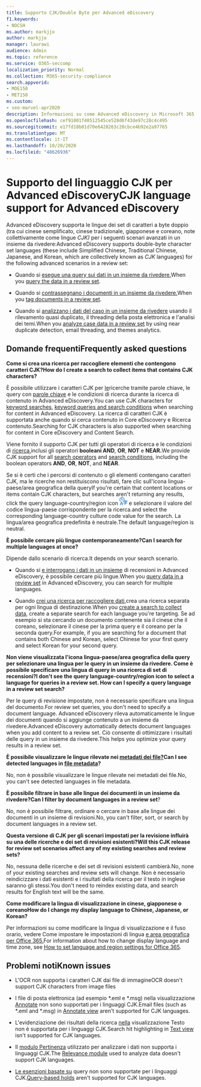 ```yaml
---
title: Supporto CJK/Double Byte per Advanced eDiscovery
f1.keywords:
- NOCSH
ms.author: markjjo
author: markjjo
manager: laurawi
audience: Admin
ms.topic: reference
ms.service: O365-seccomp
localization_priority: Normal
ms.collection: M365-security-compliance
search.appverid:
- MOE150
- MET150
ms.custom:
- seo-marvel-apr2020
description: Informazioni su come Advanced eDiscovery in Microsoft 365 supporta le lingue cinese, giapponese e coreano (CJK), che utilizzano un set di caratteri a byte doppio.
ms.openlocfilehash: cef91001f48512545ce528d6f43de97c28c4c495
ms.sourcegitcommit: e17fd18b01d70e6428263c20cbce4b92e2a97765
ms.translationtype: MT
ms.contentlocale: it-IT
ms.lasthandoff: 10/20/2020
ms.locfileid: "48626936"
---
```

# <a name="cjk-language-support-for-advanced-ediscovery"></a><span data-ttu-id="bf7af-103">Supporto del linguaggio CJK per Advanced eDiscovery</span><span class="sxs-lookup"><span data-stu-id="bf7af-103">CJK language support for Advanced eDiscovery</span></span>

<span data-ttu-id="bf7af-104">Advanced eDiscovery supporta le lingue dei set di caratteri a byte doppio (tra cui cinese semplificato, cinese tradizionale, giapponese e coreano, note collettivamente come lingue *CJK)* per i seguenti scenari avanzati in un insieme da rivedere:</span><span class="sxs-lookup"><span data-stu-id="bf7af-104">Advanced eDiscovery supports double-byte character set languages (these include Simplified Chinese, Traditional Chinese, Japanese, and Korean, which are collectively known as *CJK* languages) for the following advanced scenarios in a review set:</span></span>

- <span data-ttu-id="bf7af-105">Quando si [esegue una query sui dati in un insieme da rivedere.](review-set-search.md)</span><span class="sxs-lookup"><span data-stu-id="bf7af-105">When you [query the data in a review set](review-set-search.md).</span></span>

- <span data-ttu-id="bf7af-106">Quando si [contrassegnano i documenti in un insieme da rivedere.](tagging-documents.md)</span><span class="sxs-lookup"><span data-stu-id="bf7af-106">When you [tag documents in a review set](tagging-documents.md).</span></span>

- <span data-ttu-id="bf7af-107">Quando si [analizzano i dati del caso in un insieme da rivedere](analyzing-data-in-review-set.md) usando il rilevamento quasi duplicato, il threading della posta elettronica e l'analisi dei temi.</span><span class="sxs-lookup"><span data-stu-id="bf7af-107">When you [analyze case data in a review set](analyzing-data-in-review-set.md) by using near duplicate detection, email threading, and themes analytics.</span></span>

## <a name="frequently-asked-questions"></a><span data-ttu-id="bf7af-108">Domande frequenti</span><span class="sxs-lookup"><span data-stu-id="bf7af-108">Frequently asked questions</span></span>

<span data-ttu-id="bf7af-109">**Come si crea una ricerca per raccogliere elementi che contengono caratteri CJK?**</span><span class="sxs-lookup"><span data-stu-id="bf7af-109">**How do I create a search to collect items that contains CJK characters?**</span></span>

<span data-ttu-id="bf7af-110">È possibile utilizzare i caratteri CJK per [le](building-search-queries.md#keyword-searches)ricerche tramite parole chiave, le query con [parole chiave](keyword-queries-and-search-conditions.md) e le condizioni di ricerca durante la ricerca di contenuto in Advanced eDiscovery.</span><span class="sxs-lookup"><span data-stu-id="bf7af-110">You can use CJK characters for [keyword searches](building-search-queries.md#keyword-searches), [keyword queries and search conditions](keyword-queries-and-search-conditions.md) when searching for content in Advanced eDiscovery.</span></span> <span data-ttu-id="bf7af-111">La ricerca di caratteri CJK è supportata anche quando si cerca contenuto in Core eDiscovery e Ricerca contenuto.</span><span class="sxs-lookup"><span data-stu-id="bf7af-111">Searching for CJK characters is also supported when searching for content in Core eDiscovery and Content Search.</span></span>

<span data-ttu-id="bf7af-112">Viene fornito il supporto [](keyword-queries-and-search-conditions.md#search-operators) CJK per tutti gli operatori di ricerca e le condizioni di [ricerca,](keyword-queries-and-search-conditions.md#search-conditions)inclusi gli operatori **booleani AND**, **OR**, **NOT** e **NEAR.**</span><span class="sxs-lookup"><span data-stu-id="bf7af-112">We provide CJK support for all [search operators](keyword-queries-and-search-conditions.md#search-operators) and [search conditions](keyword-queries-and-search-conditions.md#search-conditions), including the boolean operators **AND**, **OR**, **NOT**, and **NEAR**.</span></span>

<span data-ttu-id="bf7af-113">Se si è certi che i percorsi di contenuto o gli elementi contengano caratteri CJK, ma le ricerche non restituiscono risultati, fare clic sull'icona lingua-paese/area geografica della query</span><span class="sxs-lookup"><span data-stu-id="bf7af-113">If you're certain that content locations or items contain CJK characters, but searches aren't returning any results, click the query language-country/region icon</span></span> ![Icona lingua-paese/area geografica della query in Ricerca contenuto](../media/8d4b60c8-e1f1-40f9-88ae-ee2a7eca0886.png) <span data-ttu-id="bf7af-115">e selezionare il valore del codice lingua-paese corrispondente per la ricerca.</span><span class="sxs-lookup"><span data-stu-id="bf7af-115">and select the corresponding language-country culture code value for the search.</span></span> <span data-ttu-id="bf7af-116">La lingua/area geografica predefinita è neutrale.</span><span class="sxs-lookup"><span data-stu-id="bf7af-116">The default language/region is neutral.</span></span>

<span data-ttu-id="bf7af-117">**È possibile cercare più lingue contemporaneamente?**</span><span class="sxs-lookup"><span data-stu-id="bf7af-117">**Can I search for multiple languages at once?**</span></span>

<span data-ttu-id="bf7af-118">Dipende dallo scenario di ricerca.</span><span class="sxs-lookup"><span data-stu-id="bf7af-118">It depends on your search scenario.</span></span>

- <span data-ttu-id="bf7af-119">Quando si [e interrogano i dati in un insieme](review-set-search.md) di recensioni in Advanced eDiscovery, è possibile cercare più lingue.</span><span class="sxs-lookup"><span data-stu-id="bf7af-119">When you [query data in a review set](review-set-search.md) in Advanced eDiscovery, you can search for multiple languages.</span></span>

- <span data-ttu-id="bf7af-120">Quando [crei una ricerca per raccogliere dati,](create-search-to-collect-data.md)crea una ricerca separata per ogni lingua di destinazione.</span><span class="sxs-lookup"><span data-stu-id="bf7af-120">When you [create a search to collect data](create-search-to-collect-data.md), create a separate search for each language you're targeting.</span></span> <span data-ttu-id="bf7af-121">Se ad esempio si sta cercando un documento contenente sia il cinese che il coreano, selezionare il cinese per la prima query e il coreano per la seconda query.</span><span class="sxs-lookup"><span data-stu-id="bf7af-121">For example, if you are searching for a document that contains both Chinese and Korean, select Chinese for your first query and select Korean for your second query.</span></span>

<span data-ttu-id="bf7af-122">**Non viene visualizzata l'icona lingua-paese/area geografica della query per selezionare una lingua per le query in un insieme da rivedere. Come è possibile specificare una lingua di query in una ricerca di set di recensioni?**</span><span class="sxs-lookup"><span data-stu-id="bf7af-122">**I don't see the query language-country/region icon to select a language for queries in a review set. How can I specify a query language in a review set search?**</span></span>

<span data-ttu-id="bf7af-123">Per le query di revisione impostate, non è necessario specificare una lingua del documento.</span><span class="sxs-lookup"><span data-stu-id="bf7af-123">For review set queries, you don't need to specify a document language.</span></span> <span data-ttu-id="bf7af-124">Advanced eDiscovery rileva automaticamente le lingue dei documenti quando si aggiunge contenuto a un insieme da rivedere.</span><span class="sxs-lookup"><span data-stu-id="bf7af-124">Advanced eDiscovery automatically detects document languages when you add content to a review set.</span></span> <span data-ttu-id="bf7af-125">Ciò consente di ottimizzare i risultati delle query in un insieme da rivedere.</span><span class="sxs-lookup"><span data-stu-id="bf7af-125">This helps you optimize your query results in a review set.</span></span>

<span data-ttu-id="bf7af-126">**È possibile visualizzare le lingue rilevate nei [metadati dei file?](view-documents-in-review-set.md#file-metadata)**</span><span class="sxs-lookup"><span data-stu-id="bf7af-126">**Can I see detected languages in [file metadata](view-documents-in-review-set.md#file-metadata)?**</span></span>

<span data-ttu-id="bf7af-127">No, non è possibile visualizzare le lingue rilevate nei metadati dei file.</span><span class="sxs-lookup"><span data-stu-id="bf7af-127">No, you can't see detected languages in file metadata.</span></span>

<span data-ttu-id="bf7af-128">**È possibile filtrare in base alle lingue dei documenti in un insieme da rivedere?**</span><span class="sxs-lookup"><span data-stu-id="bf7af-128">**Can I filter by document languages in a review set**?</span></span>

<span data-ttu-id="bf7af-129">No, non è possibile filtrare, ordinare o cercare in base alle lingue dei documenti in un insieme di revisioni.</span><span class="sxs-lookup"><span data-stu-id="bf7af-129">No, you can't filter, sort, or search by document languages in a review set.</span></span>

<span data-ttu-id="bf7af-130">**Questa versione di CJK per gli scenari impostati per la revisione influirà su una delle ricerche e dei set di revisioni esistenti?**</span><span class="sxs-lookup"><span data-stu-id="bf7af-130">**Will this CJK release for review set scenarios affect any of my existing searches and review sets?**</span></span>

<span data-ttu-id="bf7af-131">No, nessuna delle ricerche e dei set di revisioni esistenti cambierà.</span><span class="sxs-lookup"><span data-stu-id="bf7af-131">No, none of your existing searches and review sets will change.</span></span> <span data-ttu-id="bf7af-132">Non è necessario reindicizzare i dati esistenti e i risultati della ricerca per il testo in inglese saranno gli stessi.</span><span class="sxs-lookup"><span data-stu-id="bf7af-132">You don't need to reindex existing data, and search results for English text will be the same.</span></span>

<span data-ttu-id="bf7af-133">**Come modificare la lingua di visualizzazione in cinese, giapponese o coreano**</span><span class="sxs-lookup"><span data-stu-id="bf7af-133">**How do I change my display language to Chinese, Japanese, or Korean?**</span></span>

<span data-ttu-id="bf7af-134">Per informazioni su come modificare la lingua di visualizzazione e il fuso orario, vedere Come impostare le impostazioni di lingua [e area geografica per Office 365.](https://docs.microsoft.com/office365/troubleshoot/access-management/set-language-and-region)</span><span class="sxs-lookup"><span data-stu-id="bf7af-134">For information about how to change display language and time zone, see [How to set language and region settings for Office 365](https://docs.microsoft.com/office365/troubleshoot/access-management/set-language-and-region).</span></span>

## <a name="known-issues"></a><span data-ttu-id="bf7af-135">Problemi noti</span><span class="sxs-lookup"><span data-stu-id="bf7af-135">Known issues</span></span>

- <span data-ttu-id="bf7af-136">L'OCR non supporta i caratteri CJK dai file di immagine</span><span class="sxs-lookup"><span data-stu-id="bf7af-136">OCR doesn't support CJK characters from image files</span></span>

- <span data-ttu-id="bf7af-137">I file di posta elettronica (ad esempio \*.eml e \*.msg) nella visualizzazione [Annotate](view-documents-in-review-set.md#annotate-view) non sono supportati per i linguaggi CJK.</span><span class="sxs-lookup"><span data-stu-id="bf7af-137">Email files (such as \*.eml and \*.msg) in [Annotate view](view-documents-in-review-set.md#annotate-view) aren't supported for CJK languages.</span></span>

- <span data-ttu-id="bf7af-138">L'evidenziazione dei risultati della ricerca [nella](view-documents-in-review-set.md#text-view) visualizzazione Testo non è supportata per i linguaggi CJK.</span><span class="sxs-lookup"><span data-stu-id="bf7af-138">Search hit highlighting in [Text view](view-documents-in-review-set.md#text-view) isn't supported for CJK languages.</span></span>

- <span data-ttu-id="bf7af-139">Il [modulo Pertinenza](using-relevance.md) utilizzato per analizzare i dati non supporta i linguaggi CJK.</span><span class="sxs-lookup"><span data-stu-id="bf7af-139">The [Relevance module](using-relevance.md) used to analyze data doesn't support CJK languages.</span></span>

- <span data-ttu-id="bf7af-140">[Le esenzioni basate su](managing-holds.md#manage-non-custodial-holds) query non sono supportate per i linguaggi CJK.</span><span class="sxs-lookup"><span data-stu-id="bf7af-140">[Query-based holds](managing-holds.md#manage-non-custodial-holds) aren't supported for CJK languages.</span></span> 
